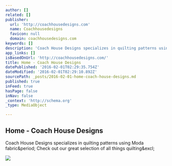 ```yaml
---
author: []
related: []
publisher:
  url: 'http://coachhousedesigns.com'
  name: Coachhousedesigns
  favicon: null
  domain: coachhousedesigns.com
keywords: []
description: 'Coach House Designs specializes in quilting patterns using Moda fabric. Check out our great selection of all things quilting!'
app_links: []
isBasedOnUrl: 'http://coachhousedesigns.com/'
title: Home - Coach House Designs
datePublished: '2016-02-01T02:29:35.754Z'
dateModified: '2016-02-01T02:29:10.892Z'
sourcePath: _posts/2016-02-01-home-coach-house-designs.md
published: true
inFeed: true
hasPage: false
inNav: false
_context: 'http://schema.org'
_type: MediaObject

---
```

<article style=""><h1>Home - Coach House Designs</h1><p>Coach House Designs specializes in quilting patterns using Moda fabric&amp;period; Check out our great selection of all things quilting&amp;excl;</p><img src="http://coachhousedesigns.com/Data/Sites/1/GalleryImages/photo3.jpg" /></article>
